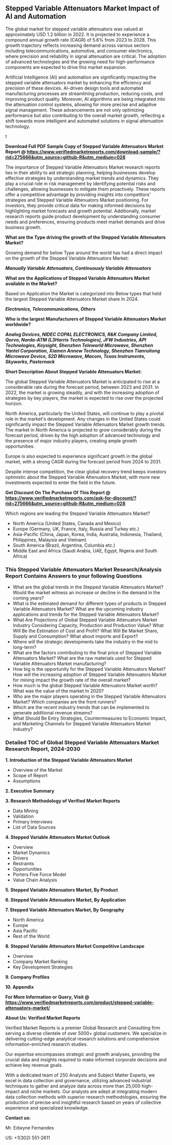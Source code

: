 <h2>Stepped Variable Attenuators Market Impact of AI and Automation</h2><p>The global market for stepped variable attenuators was valued at approximately USD 1.2 billion in 2022. It is projected to experience a compound annual growth rate (CAGR) of 5.6% from 2023 to 2028. This growth trajectory reflects increasing demand across various sectors including telecommunications, automotive, and consumer electronics, where precision and reliability in signal attenuation are critical. The adoption of advanced technologies and the growing need for high-performance components are expected to drive this market expansion.</p><p>Artificial Intelligence (AI) and automation are significantly impacting the stepped variable attenuators market by enhancing the efficiency and precision of these devices. AI-driven design tools and automated manufacturing processes are streamlining production, reducing costs, and improving product quality. Moreover, AI algorithms are being integrated into the attenuation control systems, allowing for more precise and adaptive signal management. These advancements are not only optimizing performance but also contributing to the overall market growth, reflecting a shift towards more intelligent and automated solutions in signal attenuation technology.</p>t</p><p id="" class=""><strong>Download Full PDF Sample Copy of Stepped Variable Attenuators Market Report @ <a href="https://www.verifiedmarketreports.com/download-sample/?rid=275666&utm_source=github-R&utm_medium=028" target="_blank">https://www.verifiedmarketreports.com/download-sample/?rid=275666&utm_source=github-R&utm_medium=028</a></strong></p><p>The importance of&nbsp;Stepped Variable Attenuators Market research reports lies in their ability to aid strategic planning, helping businesses develop effective strategies by understanding market trends and dynamics. They play a crucial role in risk management by identifying potential risks and challenges, allowing businesses to mitigate them proactively. These reports offer a competitive advantage by providing insights into competitors' strategies and Stepped Variable Attenuators Market positioning. For investors, they provide critical data for making informed decisions by highlighting market forecasts and growth potential. Additionally, market research reports guide product development by understanding consumer needs and preferences, ensuring products meet market demands and drive business growth.</p><p><strong>What are the&nbsp;Type driving the growth of the Stepped Variable Attenuators Market?</strong></p><p id="" class="">Growing demand for below Type around the world has had a direct impact on the growth of the Stepped Variable Attenuators Market:</p><em><strong>Manually Variable Attenuators, Continuously Variable Attenuators</strong></em></p><strong>What are the&nbsp;Applications&nbsp;of Stepped Variable Attenuators Market available in the Market?</strong></p><p id="" class="">Based on Application the Market is categorized into Below types that held the largest Stepped Variable Attenuators Market share In 2024.</p><em><strong>Electronics, Telecommunications, Others</strong></em></p><strong>Who is the largest Manufacturers of Stepped Variable Attenuators Market worldwide?</strong></p><p><em><strong>Analog Devices, NIDEC COPAL ELECTRONICS, R&K Company Limited, Qorvo, Narda-ATM (L3Harris Technologies), JFW Industries, API Technologies, Keysight, Shenzhen Teleworld Microwave, Shenzhen Yantel Corporation, Xiamen Annew Technology, Shenzhen Tianruitong Microwave Device, S2D Microwave, Macom, Texas Instruments, Skyworks, Pasternack</strong></em></p><p id="" class=""><strong>Short Description About Stepped Variable Attenuators Market:</strong></p><p>The global Stepped Variable Attenuators Market is anticipated to rise at a considerable rate during the forecast period, between 2023 and 2031. In 2022, the market is growing steadily, and with the increasing adoption of strategies by key players, the market is expected to rise over the projected horizon.</p><p>North America, particularly the United States, will continue to play a pivotal role in the market's development. Any changes in the United States could significantly impact the Stepped Variable Attenuators Market growth trends. The market in North America is projected to grow considerably during the forecast period, driven by the high adoption of advanced technology and the presence of major industry players, creating ample growth opportunities.</p><p>Europe is also expected to experience significant growth in the global market, with a strong CAGR during the forecast period from 2024 to 2031.</p><p>Despite intense competition, the clear global recovery trend keeps investors optimistic about the Stepped Variable Attenuators Market, with more new investments expected to enter the field in the future.</p><p id="" class=""><strong>Get Discount On The Purchase Of This Report @ <a href="https://www.verifiedmarketreports.com/ask-for-discount/?rid=275666&utm_source=github-R&utm_medium=028" target="_blank">https://www.verifiedmarketreports.com/ask-for-discount/?rid=275666&utm_source=github-R&utm_medium=028</a></strong></p>Which regions are leading the Stepped Variable Attenuators Market?</p><ul><li>North America (United States, Canada and Mexico)</li><li>Europe (Germany, UK, France, Italy, Russia and Turkey etc.)</li><li>Asia-Pacific (China, Japan, Korea, India, Australia, Indonesia, Thailand, Philippines, Malaysia and Vietnam)</li><li>South America (Brazil, Argentina, Columbia etc.)</li><li>Middle East and Africa (Saudi Arabia, UAE, Egypt, Nigeria and South Africa)</li></ul><h3 id="" class="">This Stepped Variable Attenuators Market Research/Analysis Report Contains Answers to your following Questions</h3><ul><li>What are the global trends in the Stepped Variable Attenuators Market? Would the market witness an increase or decline in the demand in the coming years?</li><li>What is the estimated demand for different types of products in Stepped Variable Attenuators Market? What are the upcoming industry applications and trends for the Stepped Variable Attenuators Market?</li><li>What Are Projections of Global Stepped Variable Attenuators Market Industry Considering Capacity, Production and Production Value? What Will Be the Estimation of Cost and Profit? What Will Be Market Share, Supply and Consumption? What about imports and Export?</li><li>Where will the strategic developments take the industry in the mid to long-term?</li><li>What are the factors contributing to the final price of Stepped Variable Attenuators Market? What are the raw materials used for Stepped Variable Attenuators Market manufacturing?</li><li>How big is the opportunity for the Stepped Variable Attenuators Market? How will the increasing adoption of Stepped Variable Attenuators Market for mining impact the growth rate of the overall market?</li><li>How much is the global Stepped Variable Attenuators Market worth? What was the value of the market In 2020?</li><li>Who are the major players operating in the Stepped Variable Attenuators Market? Which companies are the front runners?</li><li>Which are the recent industry trends that can be implemented to generate additional revenue streams?</li><li>What Should Be Entry Strategies, Countermeasures to Economic Impact, and Marketing Channels for Stepped Variable Attenuators Market Industry?</li></ul><h3 id="" class="">Detailed TOC of Global Stepped Variable Attenuators Market Research Report, 2024-2030</h3><p id="" class=""><strong>1. Introduction of the Stepped Variable Attenuators Market</strong></p><ul><li>Overview of the Market</li><li>Scope of Report</li><li>Assumptions</li></ul><p id="" class=""><strong>2. Executive Summary</strong></p><p id="" class=""><strong>3. Research Methodology of Verified Market Reports</strong></p><ul><li>Data Mining</li><li>Validation</li><li>Primary Interviews</li><li>List of Data Sources</li></ul><p id="" class=""><strong>4. Stepped Variable Attenuators Market Outlook</strong></p><ul><li>Overview</li><li>Market Dynamics</li><li>Drivers</li><li>Restraints</li><li>Opportunities</li><li>Porters Five Force Model</li><li>Value Chain Analysis</li></ul><p id="" class=""><strong>5. Stepped Variable Attenuators Market, By Product</strong></p><p id="" class=""><strong>6. Stepped Variable Attenuators Market, By Application</strong></p><p id="" class=""><strong>7. Stepped Variable Attenuators Market, By Geography</strong></p><ul><li>North America</li><li>Europe</li><li>Asia Pacific</li><li>Rest of the World</li></ul><p id="" class=""><strong>8. Stepped Variable Attenuators Market Competitive Landscape</strong></p><ul><li>Overview</li><li>Company Market Ranking</li><li>Key Development Strategies</li></ul><p id="" class=""><strong>9. Company Profiles</strong></p><p id="" class=""><strong>10. Appendix</strong></p><p id="" class=""><strong>For More Information or Query, Visit @ <a href="https://www.verifiedmarketreports.com/product/stepped-variable-attenuators-market/" target="_blank">https://www.verifiedmarketreports.com/product/stepped-variable-attenuators-market/</a></strong></p><p id="" class=""><strong>About Us: Verified Market Reports</strong></p><p id="" class="">Verified Market Reports is a premier Global Research and Consulting firm serving a diverse clientele of over 5000+ global customers. We specialize in delivering cutting-edge analytical research solutions and comprehensive information-enriched research studies.</p><p id="" class="">Our expertise encompasses strategic and growth analyses, providing the crucial data and insights required to make informed corporate decisions and achieve key revenue goals.</p><p id="" class="">With a dedicated team of 250 Analysts and Subject Matter Experts, we excel in data collection and governance, utilizing advanced industrial techniques to gather and analyze data across more than 25,000 high-impact and niche markets. Our analysts are adept at integrating modern data collection methods with superior research methodologies, ensuring the production of precise and insightful research based on years of collective experience and specialized knowledge.</p><p id="" class=""><strong>Contact us:</strong></p><p id="" class="">Mr. Edwyne Fernandes</p><p id="" class="">US: +1(302) 551-2611</p>
